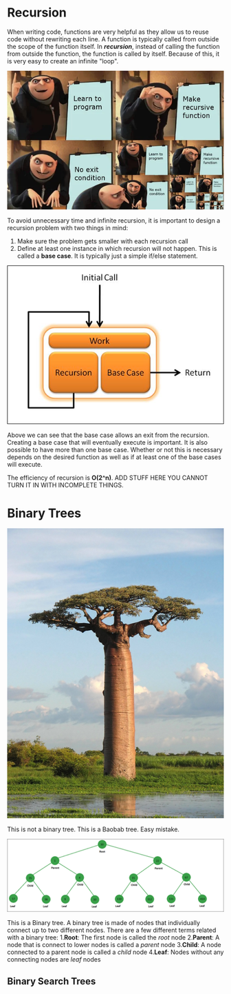 # Recursion

When writing code, functions are very helpful as they allow us to reuse code without rewriting each line. A function is
typically called from outside the scope of the function itself. In _**recursion**_, instead of calling the function from
outside the function, the function is called by itself. Because of this, it is very easy to create an infinite "loop".

![GruGruGruGruGruGruetc](gru_infinite_recursion.png)

To avoid unnecessary time and infinite recursion, it is important to design a recursion problem with two things in mind:
1. Make sure the problem gets smaller with each recursion call
2. Define at least one instance in which recursion will not happen. This is called a **base case**. It is typically just
a simple if/else statement.
   
![Base Cases are Nice](base_case.png)

Above we can see that the base case allows an exit from the recursion. Creating a base case that will eventually
execute is important. It is also possible to have more than one base case. Whether or not this is necessary depends on
the desired function as well as if at least one of the base cases will execute.

The efficiency of recursion is **O(2^n)**. ADD STUFF HERE YOU CANNOT TURN IT IN WITH INCOMPLETE THINGS.

# Binary Trees

![Unrelated African Tree that Looks Cool](baobab.png)

This is not a binary tree. This is a Baobab tree. Easy mistake.

![Binary Tree](binary_tree.png)

This is a Binary tree. A binary tree is made of nodes that individually connect up to two different nodes. There are a
few different terms related with a binary tree:
1.**Root**: The first node is called the _root_ node
2.**Parent**: A node that is connect to lower nodes is called a _parent_ node
3.**Child**: A node connected to a parent node is called a _child_ node
4.**Leaf**: Nodes without any connecting nodes are _leaf_ nodes

## Binary Search Trees
